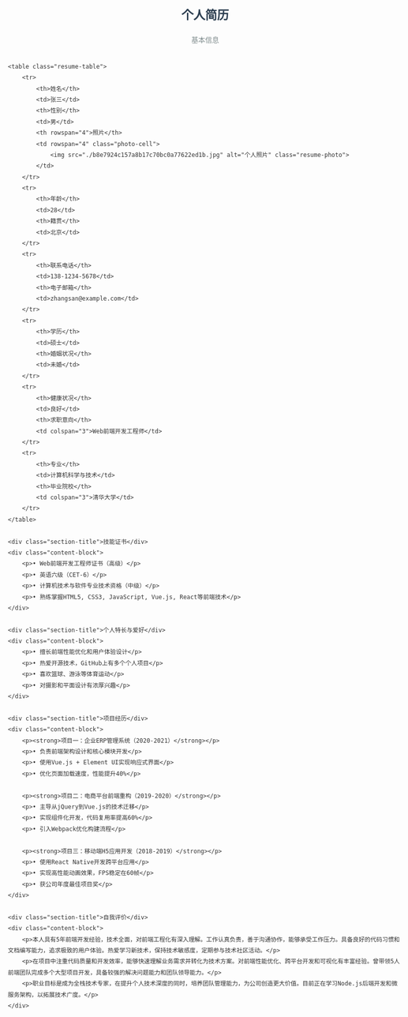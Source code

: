 <!DOCTYPE html>
<html lang="zh-CN">
<head>
    <meta charset="UTF-8">
    <meta name="viewport" content="width=device-width, initial-scale=1.0">
    <title>个人简历</title>
    <style>
        body {
            font-family: 'Microsoft YaHei', sans-serif;
            line-height: 1.6;
            max-width: 800px;
            margin: 0 auto;
            padding: 20px;
            color: #333;
        }
        .resume-title {
            text-align: center;
            font-size: 24px;
            margin-bottom: 20px;
            color: #2c3e50;
            font-weight: bold;
        }
        .resume-caption {
            text-align: center;
            margin-bottom: 30px;
            color: #7f8c8d;
        }
        .resume-table {
            width: 100%;
            border-collapse: collapse;
            margin-bottom: 20px;
        }
        .resume-table th, .resume-table td {
            border: 1px solid #ddd;
            padding: 12px 15px;
            text-align: left;
        }
        .resume-table th {
            background-color: #f2f2f2;
            width: 15%;
        }
        .photo-cell {
            text-align: center;
            width: 100px;
        }
        .resume-photo {
            width: 100px;
            height: 130px;
            object-fit: cover;
            border: 1px solid #ddd;
        }
        .section-title {
            font-size: 18px;
            margin: 25px 0 15px 0;
            padding-bottom: 5px;
            border-bottom: 2px solid #3498db;
            color: #2c3e50;
        }
        .content-block {
            margin-bottom: 15px;
            padding-left: 10px;
        }
        .content-block p {
            margin: 8px 0;
        }
        .merged-cell {
            width: 25%;
        }
    </style>
</head>
<body>
    <div class="resume-title">个人简历</div>
    <div class="resume-caption"><caption>基本信息</caption></div>

    <table class="resume-table">
        <tr>
            <th>姓名</th>
            <td>张三</td>
            <th>性别</th>
            <td>男</td>
            <th rowspan="4">照片</th>
            <td rowspan="4" class="photo-cell">
                <img src="./b8e7924c157a8b17c70bc0a77622ed1b.jpg" alt="个人照片" class="resume-photo">
            </td>
        </tr>
        <tr>
            <th>年龄</th>
            <td>28</td>
            <th>籍贯</th>
            <td>北京</td>
        </tr>
        <tr>
            <th>联系电话</th>
            <td>138-1234-5678</td>
            <th>电子邮箱</th>
            <td>zhangsan@example.com</td>
        </tr>
        <tr>
            <th>学历</th>
            <td>硕士</td>
            <th>婚姻状况</th>
            <td>未婚</td>
        </tr>
        <tr>
            <th>健康状况</th>
            <td>良好</td>
            <th>求职意向</th>
            <td colspan="3">Web前端开发工程师</td>
        </tr>
        <tr>
            <th>专业</th>
            <td>计算机科学与技术</td>
            <th>毕业院校</th>
            <td colspan="3">清华大学</td>
        </tr>
    </table>

    <div class="section-title">技能证书</div>
    <div class="content-block">
        <p>• Web前端开发工程师证书（高级）</p>
        <p>• 英语六级（CET-6）</p>
        <p>• 计算机技术与软件专业技术资格（中级）</p>
        <p>• 熟练掌握HTML5, CSS3, JavaScript, Vue.js, React等前端技术</p>
    </div>

    <div class="section-title">个人特长与爱好</div>
    <div class="content-block">
        <p>• 擅长前端性能优化和用户体验设计</p>
        <p>• 热爱开源技术，GitHub上有多个个人项目</p>
        <p>• 喜欢篮球、游泳等体育运动</p>
        <p>• 对摄影和平面设计有浓厚兴趣</p>
    </div>

    <div class="section-title">项目经历</div>
    <div class="content-block">
        <p><strong>项目一：企业ERP管理系统（2020-2021）</strong></p>
        <p>• 负责前端架构设计和核心模块开发</p>
        <p>• 使用Vue.js + Element UI实现响应式界面</p>
        <p>• 优化页面加载速度，性能提升40%</p>
        
        <p><strong>项目二：电商平台前端重构（2019-2020）</strong></p>
        <p>• 主导从jQuery到Vue.js的技术迁移</p>
        <p>• 实现组件化开发，代码复用率提高60%</p>
        <p>• 引入Webpack优化构建流程</p>
        
        <p><strong>项目三：移动端H5应用开发（2018-2019）</strong></p>
        <p>• 使用React Native开发跨平台应用</p>
        <p>• 实现高性能动画效果，FPS稳定在60帧</p>
        <p>• 获公司年度最佳项目奖</p>
    </div>

    <div class="section-title">自我评价</div>
    <div class="content-block">
        <p>本人具有5年前端开发经验，技术全面，对前端工程化有深入理解。工作认真负责，善于沟通协作，能够承受工作压力。具备良好的代码习惯和文档编写能力，追求极致的用户体验。热爱学习新技术，保持技术敏感度，定期参与技术社区活动。</p>
        <p>在项目中注重代码质量和开发效率，能够快速理解业务需求并转化为技术方案。对前端性能优化、跨平台开发和可视化有丰富经验。曾带领5人前端团队完成多个大型项目开发，具备较强的解决问题能力和团队领导能力。</p>
        <p>职业目标是成为全栈技术专家，在提升个人技术深度的同时，培养团队管理能力，为公司创造更大价值。目前正在学习Node.js后端开发和微服务架构，以拓展技术广度。</p>
    </div>
</body>
</html>
